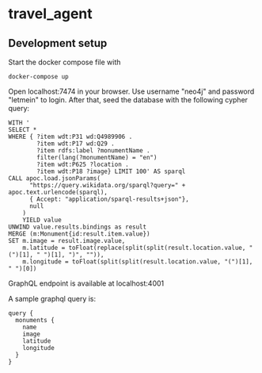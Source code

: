 # travel_agent

## Development setup

Start the docker compose file with

```
docker-compose up
```

Open localhost:7474 in your browser. Use username "neo4j" and password "letmein" to login. After that, seed the database with the following cypher query:

```
WITH '
SELECT *
WHERE { ?item wdt:P31 wd:Q4989906 .
        ?item wdt:P17 wd:Q29 .
        ?item rdfs:label ?monumentName .
        filter(lang(?monumentName) = "en")
        ?item wdt:P625 ?location .
        ?item wdt:P18 ?image} LIMIT 100' AS sparql
CALL apoc.load.jsonParams(
      "https://query.wikidata.org/sparql?query=" + apoc.text.urlencode(sparql),
      { Accept: "application/sparql-results+json"},
      null
    )
    YIELD value
UNWIND value.results.bindings as result
MERGE (m:Monument{id:result.item.value})
SET m.image = result.image.value,
    m.latitude = toFloat(replace(split(split(result.location.value, "(")[1], " ")[1], ")", "")),
    m.longitude = toFloat(split(split(result.location.value, "(")[1], " ")[0])
```

GraphQL endpoint is available at localhost:4001

A sample graphql query is:

```
query {
  monuments {
    name
    image
    latitude
    longitude
  }
}
```

